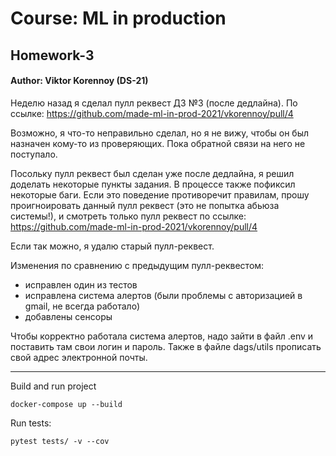 # Course: ML in production
## Homework-3

#### Author: Viktor Korennoy (DS-21)

Неделю назад я сделал пулл реквест ДЗ №3 (после дедлайна). По ссылке:
https://github.com/made-ml-in-prod-2021/vkorennoy/pull/4

Возможно, я что-то неправильно сделал, но я не вижу, чтобы он был назначен кому-то из проверяющих. Пока обратной связи на него не поступало. 

Посольку пулл реквест был сделан уже после дедлайна, я решил доделать некоторые пункты задания. В процессе также пофиксил некоторые баги. Если это поведение противоречит правилам, прошу проигноировать данный пулл реквест (это не попытка абьюза системы!), и смотреть только пулл реквест по ссылке: 
https://github.com/made-ml-in-prod-2021/vkorennoy/pull/4

Если так можно, я удалю старый пулл-реквест.

Изменения по сравнению с предыдущим пулл-реквестом:
- исправлен один из тестов
- исправлена система алертов (были проблемы с авторизацией в gmail, не всегда работало)
- добавлены сенсоры

Чтобы корректно работала система алертов, надо зайти в файл .env и поставить там свои логин и пароль. 
Также в файле dags/utils прописать свой адрес электронной почты.

------------
Build and run project
```
docker-compose up --build
```

Run tests:
```
pytest tests/ -v --cov
```
